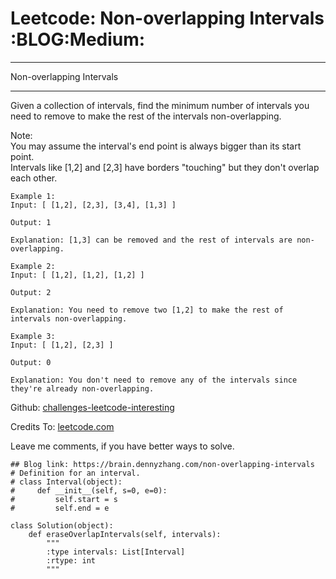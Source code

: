 # Leetcode: Non-overlapping Intervals     :BLOG:Medium:


---

Non-overlapping Intervals  

---

Given a collection of intervals, find the minimum number of intervals you need to remove to make the rest of the intervals non-overlapping.  

Note:  
You may assume the interval's end point is always bigger than its start point.  
Intervals like [1,2] and [2,3] have borders "touching" but they don't overlap each other.  

    Example 1:
    Input: [ [1,2], [2,3], [3,4], [1,3] ]
    
    Output: 1
    
    Explanation: [1,3] can be removed and the rest of intervals are non-overlapping.

    Example 2:
    Input: [ [1,2], [1,2], [1,2] ]
    
    Output: 2
    
    Explanation: You need to remove two [1,2] to make the rest of intervals non-overlapping.

    Example 3:
    Input: [ [1,2], [2,3] ]
    
    Output: 0
    
    Explanation: You don't need to remove any of the intervals since they're already non-overlapping.

Github: [challenges-leetcode-interesting](https://github.com/DennyZhang/challenges-leetcode-interesting/tree/master/non-overlapping-intervals)  

Credits To: [leetcode.com](https://leetcode.com/problems/non-overlapping-intervals/description/)  

Leave me comments, if you have better ways to solve.  

    ## Blog link: https://brain.dennyzhang.com/non-overlapping-intervals
    # Definition for an interval.
    # class Interval(object):
    #     def __init__(self, s=0, e=0):
    #         self.start = s
    #         self.end = e
    
    class Solution(object):
        def eraseOverlapIntervals(self, intervals):
            """
            :type intervals: List[Interval]
            :rtype: int
            """